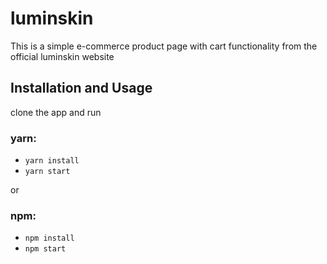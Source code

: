 # luminskin
This is a simple e-commerce product page with cart functionality from the official luminskin website
## Installation and Usage
clone the app and run

### yarn:
- `yarn install`
- `yarn start`

or
### npm:
- `npm install`
- `npm start`
